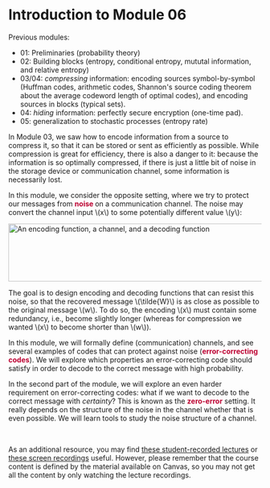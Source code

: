 # Introduction to Module 06

<p>Previous modules:</p>
<ul>
<li>01: Preliminaries (probability theory)</li>
<li>02: Building blocks (entropy, conditional entropy, mututal information, and relative entropy)</li>
<li>03/04: <em>compressing </em>information: encoding sources symbol-by-symbol (Huffman codes, arithmetic codes, Shannon's source coding theorem about the average codeword length of optimal codes), and encoding sources in blocks (typical sets).</li>
<li>04: <em>hiding</em> information: perfectly secure encryption (one-time pad).</li>
<li>05: generalization to stochastic processes (entropy rate)</li>
</ul>
<p>In Module 03, we saw how to encode information from a source to compress it, so that it can be stored or sent as efficiently as possible. While compression is great for efficiency, there is also a danger to it: because the information is so optimally compressed, if there is just a little bit of noise in the storage device or communication channel, some information is necessarily lost.</p>
<p>In this module, we consider the opposite setting, where we try to protect our messages from <span style="color: #bc0031;"><strong>noise </strong></span>on a communication channel. The noise may convert the channel input \(x\) to some potentially different value \(y\):</p>
<p><img style="display: block; margin-left: auto; margin-right: auto;" src="https://canvas.uva.nl/courses/10933/files/1322439/preview?verifier=RfJUX3b5qTSjRfSZwzBXaW0Bpk0K1ex6AmwP8kXF" alt="An encoding function, a channel, and a decoding function" width="706" height="115" data-api-endpoint="https://canvas.uva.nl/api/v1/courses/10933/files/1322439" data-api-returntype="File"></p>
<p>The goal is to design encoding and decoding functions that can resist this noise, so that the recovered message \(\tilde{W}\) is as close as possible to the original message \(w\). To do so, the encoding \(x\) must contain some redundancy, i.e., become slightly longer (whereas for compression we wanted \(x\) to become shorter than \(w\)).</p>
<p>In this module, we will formally define (communication) channels, and see several examples of codes that can protect against noise (<span style="color: #bc0031;"><strong>error-correcting codes</strong></span>). We will explore which properties an error-correcting code should satisfy in order to decode to the correct message with high probability.</p>
<p>In the second part of the module, we will explore an even harder requirement on error-correcting codes: what if we want to decode to the correct message with <em>certainty</em>? This is known as the <span style="color: #bc0031;"><strong>zero-error</strong></span> setting. It really depends on the structure of the noise in the channel whether that is even possible. We will learn tools to study the noise structure of a channel.</p>
<p> </p>
<p>As an additional resource, you may find <a href="https://www.youtube.com/playlist?list=PLij6EOUQRtG9VOAsI11Wh2gDv4h5G2oPy">these student-recorded lectures</a> or <a href="https://www.youtube.com/playlist?list=PLwTkuB98zDQc39GNhoNYmJhzGiwPciWaI">these screen recordings</a> useful. However, please remember that the course content is defined by the material available on Canvas, so you may not get all the content by only watching the lecture recordings.</p>